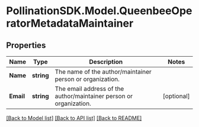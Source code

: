 
# PollinationSDK.Model.QueenbeeOperatorMetadataMaintainer

## Properties

Name | Type | Description | Notes
------------ | ------------- | ------------- | -------------
**Name** | **string** | The name of the author/maintainer person or organization. | 
**Email** | **string** | The email address of the author/maintainer person or organization. | [optional] 

[[Back to Model list]](../README.md#documentation-for-models)
[[Back to API list]](../README.md#documentation-for-api-endpoints)
[[Back to README]](../README.md)

